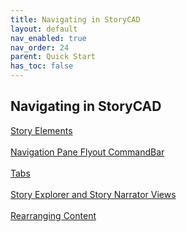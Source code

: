 ```yaml
---
title: Navigating in StoryCAD
layout: default
nav_enabled: true
nav_order: 24
parent: Quick Start
has_toc: false
---
```

## Navigating in StoryCAD
[Story Elements](Story_Elements.html) <br/><br/>
[Navigation Pane Flyout CommandBar](Navigation_Pane_Flyout_CommandBar.html) <br/><br/>
[Tabs](Tabs.html) <br/><br/>
[Story Explorer and Story Narrator Views](Story_Explorer_and_Story_Narrator_Views.html) <br/><br/>
[Rearranging Content](Rearranging_Content.html) <br/><br/>
